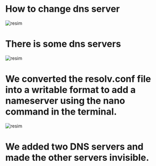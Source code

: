 # How to change dns server

![resim](https://github.com/user-attachments/assets/2c6c7ec0-dc3d-4b76-943d-6a66481983f1)
# There is some dns servers

![resim](https://github.com/user-attachments/assets/53b5a532-8a57-4878-808a-25d48ee79863)
# We converted the resolv.conf file into a writable format to add a nameserver using the nano command in the terminal.


![resim](https://github.com/user-attachments/assets/86ca28fd-2059-45cf-8dd3-4c0214fabb8f)
# We added two DNS servers and made the other servers invisible.






















